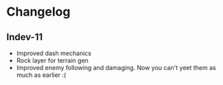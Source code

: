 # Changelog

## Indev-11

- Improved dash mechanics
- Rock layer for terrain gen
- Improved enemy following and damaging. Now you can't yeet them as much as earlier :(
